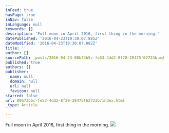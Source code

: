```yaml
---
inFeed: true
hasPage: true
inNav: false
inLanguage: null
keywords: []
description: 'Full moon in April 2016, first thing in the morning.'
datePublished: '2016-04-23T19:30:07.885Z'
dateModified: '2016-04-23T19:30:07.082Z'
title: ''
author: []
sourcePath: _posts/2016-04-23-00b73b5c-fe53-4dd2-8f20-28475f62723b.md
published: true
authors: []
publisher:
  name: null
  domain: null
  url: null
  favicon: null
starred: false
url: 00b73b5c-fe53-4dd2-8f20-28475f62723b/index.html
_type: Article

---
```

Full moon in April 2016, first thing in the morning.
![](https://the-grid-user-content.s3-us-west-2.amazonaws.com/f3d2784a-1355-4dcc-8891-df857dd1e60d.jpg)